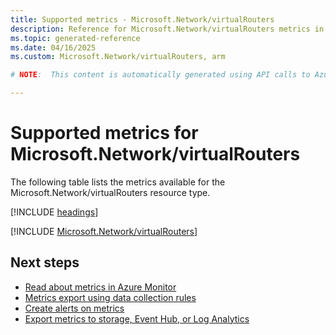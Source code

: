 ```yaml
---
title: Supported metrics - Microsoft.Network/virtualRouters
description: Reference for Microsoft.Network/virtualRouters metrics in Azure Monitor.
ms.topic: generated-reference
ms.date: 04/16/2025
ms.custom: Microsoft.Network/virtualRouters, arm

# NOTE:  This content is automatically generated using API calls to Azure. Any edits made on these files will be overwritten in the next run of the script. 

---
```


  
# Supported metrics for Microsoft.Network/virtualRouters
  
The following table lists the metrics available for the Microsoft.Network/virtualRouters resource type.  
  
  
[!INCLUDE [headings](~/reusable-content/ce-skilling/azure/includes/azure-monitor/reference/metrics/metrics-headings.md)]  
  
 

[!INCLUDE [Microsoft.Network/virtualRouters](~/reusable-content/ce-skilling/azure/includes/azure-monitor/reference/metrics/microsoft-network-virtualrouters-metrics-include.md)]  



## Next steps

- [Read about metrics in Azure Monitor](/azure/azure-monitor/data-platform)
- [Metrics export using data collection rules](/azure/azure-monitor/essentials/data-collection-metrics)
- [Create alerts on metrics](/azure/azure-monitor/alerts/alerts-overview)
- [Export metrics to storage, Event Hub, or Log Analytics](/azure/azure-monitor/essentials/platform-logs-overview)
